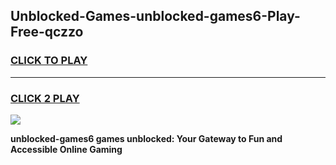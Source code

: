 
## Unblocked-Games-unblocked-games6-Play-Free-qczzo
<h3>
<a href="https://premium76.site?title=unblocked-games6&ref=20M">CLICK TO PLAY</a></h3>
<hr>

<h3>
<a href="https://premium76.site?title=unblocked-games6&ref=20M">CLICK 2 PLAY</a>
  
</h3>

<a href="https://premium76.site?title=unblocked-games6&ref=19M"><img src="https://clearcache.store/games.png"></a>


**unblocked-games6 games unblocked: Your Gateway to Fun and Accessible Online Gaming**
